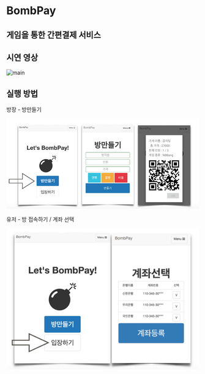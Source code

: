 BombPay
=============

게임을 통한 간편결제 서비스
-------------

시연 영상
-------------
![main](./screenshot/test_video.gif)

실행 방법
-------------

방장 - 방만들기

![main](./screenshot/owner.png)

유저 - 방 접속하기 / 계좌 선택

![main](./screenshot/user.png)
